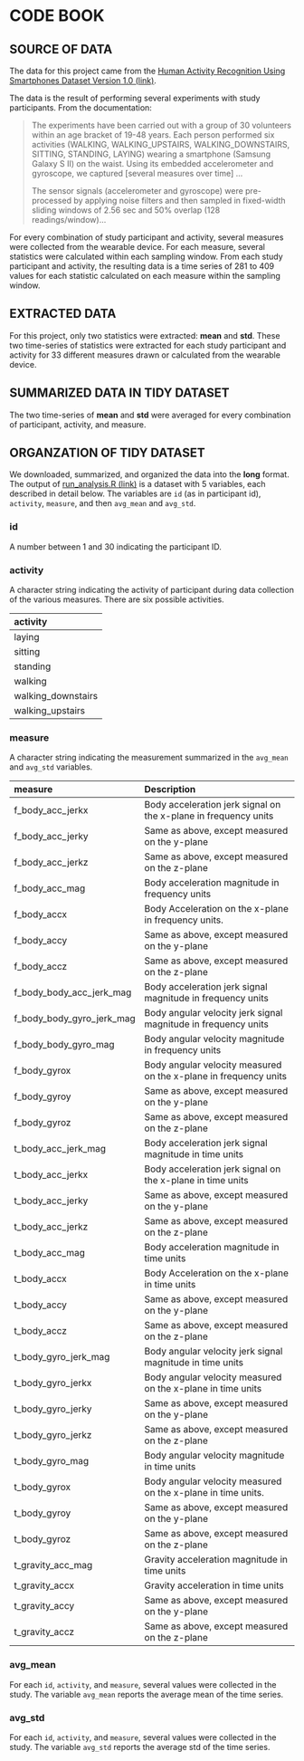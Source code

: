 # CODE BOOK

## SOURCE OF DATA

The data for this project came from the [Human Activity Recognition Using Smartphones Dataset Version 1.0 (link)](http://archive.ics.uci.edu/ml/datasets/Human+Activity+Recognition+Using+Smartphones).

The data is the result of performing several experiments with study participants.  From the documentation: 

> The experiments have been carried out with a group of 30 volunteers within an age bracket of 19-48 years. Each person performed six activities (WALKING, WALKING_UPSTAIRS, WALKING_DOWNSTAIRS, SITTING, STANDING, LAYING) wearing a smartphone (Samsung Galaxy S II) on the waist. Using its embedded accelerometer and gyroscope, we captured [several measures over time] ...
>
>The sensor signals (accelerometer and gyroscope) were pre-processed by applying noise filters and then sampled in fixed-width sliding windows of 2.56 sec and 50% overlap (128 readings/window)...

For every combination of study participant and activity, several measures were collected from the wearable device.  For each measure, several statistics were calculated within each sampling window.  From each study participant and activity, the resulting data is a time series of 281 to 409 values for each statistic calculated on each measure within the sampling window.

## EXTRACTED DATA

For this project, only two statistics were extracted: **mean** and **std**.  These two time-series of statistics were extracted for each study participant and activity for 33 different measures drawn or calculated from the wearable device.

## SUMMARIZED DATA IN TIDY DATASET

The two time-series of **mean** and **std** were averaged for every combination of participant, activity, and measure.

## ORGANZATION OF TIDY DATASET

We downloaded, summarized, and organized the data into the **long** format.  The output of [run_analysis.R (link)](./run_analysis.R) is a dataset with 5 variables, each described in detail below.  The variables are `id` (as in participant id), `activity`, `measure`, and then `avg_mean` and `avg_std`.  

### id

A number between 1 and 30 indicating the participant ID.

### activity

A character string indicating the activity of participant during data collection of the various measures.  There are six possible activities.

|activity                 |
|:------------------|
|laying             |
|sitting            |
|standing           |
|walking            |
|walking_downstairs |
|walking_upstairs   |

### measure

A character string indicating the measurement summarized in the `avg_mean` and `avg_std` variables.

|measure                   | Description                    |
|:-------------------------|:-------------------------------|
|f_body_acc_jerkx          |Body acceleration jerk signal on the x-plane in frequency units|
|f_body_acc_jerky          |Same as above, except measured on the y-plane|
|f_body_acc_jerkz          |Same as above, except measured on the z-plane|
|f_body_acc_mag            |Body acceleration magnitude in frequency units|
|f_body_accx               |Body Acceleration on the x-plane in frequency units.|
|f_body_accy               |Same as above, except measured on the y-plane|
|f_body_accz               |Same as above, except measured on the z-plane|
|f_body_body_acc_jerk_mag  |Body acceleration jerk signal magnitude in frequency units|
|f_body_body_gyro_jerk_mag |Body angular velocity jerk signal magnitude in frequency units|
|f_body_body_gyro_mag      |Body angular velocity magnitude in frequency units|
|f_body_gyrox              |Body angular velocity measured on the x-plane in frequency units|
|f_body_gyroy              |Same as above, except measured on the y-plane|
|f_body_gyroz              |Same as above, except measured on the z-plane|
|t_body_acc_jerk_mag       |Body acceleration jerk signal magnitude in time units|
|t_body_acc_jerkx          |Body acceleration jerk signal on the x-plane in time units|
|t_body_acc_jerky          |Same as above, except measured on the y-plane|
|t_body_acc_jerkz          |Same as above, except measured on the z-plane|
|t_body_acc_mag            |Body acceleration magnitude in time units|
|t_body_accx               |Body Acceleration on the x-plane in time units|
|t_body_accy               |Same as above, except measured on the y-plane|
|t_body_accz               |Same as above, except measured on the z-plane|
|t_body_gyro_jerk_mag      |Body angular velocity jerk signal magnitude in time units|
|t_body_gyro_jerkx         |Body angular velocity measured on the x-plane in time units|
|t_body_gyro_jerky         |Same as above, except measured on the y-plane|
|t_body_gyro_jerkz         |Same as above, except measured on the z-plane|
|t_body_gyro_mag           |Body angular velocity magnitude in time units|
|t_body_gyrox              |Body angular velocity measured on the x-plane in time units.|
|t_body_gyroy              |Same as above, except measured on the y-plane|
|t_body_gyroz              |Same as above, except measured on the z-plane|
|t_gravity_acc_mag         |Gravity acceleration magnitude in time units|
|t_gravity_accx            |Gravity acceleration in time units|
|t_gravity_accy            |Same as above, except measured on the y-plane|
|t_gravity_accz            |Same as above, except measured on the z-plane|

### avg_mean

For each `id`, `activity`, and `measure`, several values were collected in the study.  The variable `avg_mean` reports the average mean of the time series.

### avg_std

For each `id`, `activity`, and `measure`, several values were collected in the study.  The variable `avg_std` reports the average std of the time series. 